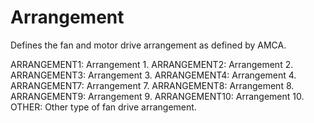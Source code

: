 Arrangement
===========

Defines the fan and motor drive arrangement as defined by AMCA.

ARRANGEMENT1: Arrangement 1.
ARRANGEMENT2: Arrangement 2.
ARRANGEMENT3: Arrangement 3.
ARRANGEMENT4: Arrangement 4.
ARRANGEMENT7: Arrangement 7.
ARRANGEMENT8: Arrangement 8.
ARRANGEMENT9: Arrangement 9.
ARRANGEMENT10: Arrangement 10.
OTHER: Other type of fan drive arrangement.
